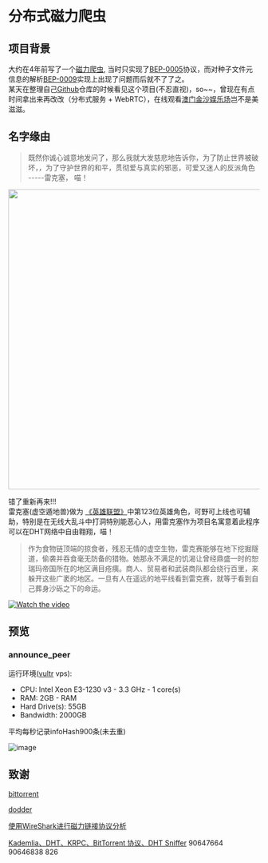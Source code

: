 # 分布式磁力爬虫
      
## 项目背景
大约在4年前写了一个[磁力爬虫](https://github.com/tookbra/dht-crawl), 当时只实现了[BEP-0005](http://www.bittorrent.org/beps/bep_0005.html)协议，而对种子文件元信息的解析[BEP-0009](https://www.cnblogs.com/LittleHann/p/6180296.html)实现上出现了问题而后就不了了之。   
某天在整理自己[Github](https://github.com/tookbra?tab=repositories)仓库的时候看见这个项目(不忍直视)，so~~，曾现在有点时间拿出来再改改（分布式服务 + WebRTC），在线观看[澳门金沙娱乐场](https://en.wikipedia.org/wiki/Sands_Macao)岂不是美滋滋。
     
## 名字缘由
  
> 既然你诚心诚意地发问了，那么我就大发慈悲地告诉你，为了防止世界被破坏，，为了守护世界的和平，贯彻爱与真实的邪恶，可爱又迷人的反派角色 -----雷克塞， 喵！    
   
   
<div align=center><img src="https://i.loli.net/2020/03/14/mK35rwUG1hjCNRF.jpg" width="600"/></div>
   
   
错了重新再来!!!  
雷克塞(虚空遁地兽)做为 [《英雄联盟》](https://lol.qq.com "标题")中第123位英雄角色，可野可上线也可辅助，特别是在无线大乱斗中打洞特别能恶心人，用雷克塞作为项目名寓意着此程序可以在DHT网络中自由翱翔，喵！
    
> 作为食物链顶端的掠食者，残忍无情的虚空生物，雷克赛能够在地下挖掘隧道，偷袭并吞食毫无防备的猎物。她那永不满足的饥渴让曾经鼎盛一时的恕瑞玛帝国所在的地区满目疮痍。商人、贸易者和武装商队都会绕行百里，来躲开这些广袤的地区。一旦有人在遥远的地平线看到雷克赛，就等于看到自己葬身沙砾之下的命运。
                 
      
      
[![Watch the video](http://i1.hdslb.com/bfs/archive/4e5b474b0938e138448ae50cf97e2d68fc2e81c3.jpg@1920w_1080h.webp)](http://player.bilibili.com/player.html?aid=60993476&cid=106125537&page=1)
  
    
    
## 预览

### announce_peer
运行环境([vultr](https://www.vultr.com/?ref=6986789) vps):
* CPU:	Intel Xeon E3-1230 v3 - 3.3 GHz - 1 core(s)
* RAM:	2GB - RAM
* Hard Drive(s):	55GB
* Bandwidth:	2000GB   
   
平均每秒记录infoHash900条(未去重)    
   
![image](https://github.com/tookbra/reksai/blob/master/doc/images/announce_peer.gif)

## 致谢
[bittorrent](http://www.bittorrent.org/index.html "标题")

[dodder](https://dodder.cc "标题")

[使用WireShark进行磁力链接协议分析](https://www.aneasystone.com/archives/2015/05/analyze-magnet-protocol-using-wireshark.html)

[Kademlia、DHT、KRPC、BitTorrent 协议、DHT Sniffer](https://www.cnblogs.com/LittleHann/p/6180296.html)
90647664 90646838 826